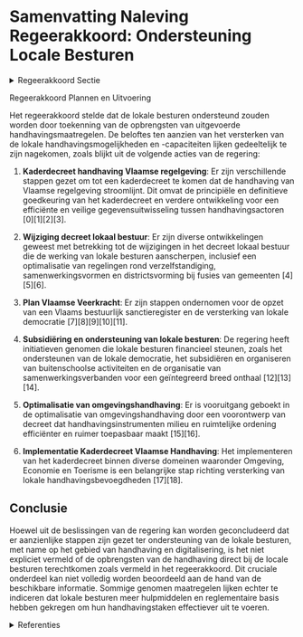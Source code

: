 # Samenvatting Naleving Regeerakkoord: Ondersteuning Locale Besturen

<details>
        <summary>Regeerakkoord Sectie </summary>
        <p>3.3.3 Ondersteuning van de lokale besturen De Vlaamse overheid zal hierbij ook uitdrukkelijk aandacht hebben voor de impact van regelgeving op de handhavingsbevoegdheden en -capaciteiten van lokale besturen. Omdat de steden en gemeenten steeds meer taken toegewezen krijgen voor de handhaving van decreten, zal de Vlaamse regering de opbrengsten van de door de lokale besturen uitgevoerde handhaving van Vlaamse regels rechtstreeks bij de lokale besturen laten terechtkomen. </p>
        </details> 

Regeerakkoord Plannen en Uitvoering

Het regeerakkoord stelde dat de lokale besturen ondersteund zouden worden door toekenning van de opbrengsten van uitgevoerde handhavingsmaatregelen. De beloftes ten aanzien van het versterken van de lokale handhavingsmogelijkheden en -capaciteiten lijken gedeeltelijk te zijn nagekomen, zoals blijkt uit de volgende acties van de regering:

1. **Kaderdecreet handhaving Vlaamse regelgeving**: Er zijn verschillende stappen gezet om tot een kaderdecreet te komen dat de handhaving van Vlaamse regelgeving stroomlijnt. Dit omvat de principiële en definitieve goedkeuring van het kaderdecreet en verdere ontwikkeling voor een efficiënte en veilige gegevensuitwisseling tussen handhavingsactoren \[0\]\[1\]\[2\]\[3\].

2. **Wijziging decreet lokaal bestuur**: Er zijn diverse ontwikkelingen geweest met betrekking tot de wijzigingen in het decreet lokaal bestuur die de werking van lokale besturen aanscherpen, inclusief een optimalisatie van regelingen rond verzelfstandiging, samenwerkingsvormen en districtsvorming bij fusies van gemeenten \[4\]\[5\]\[6\].

3. **Plan Vlaamse Veerkracht**: Er zijn stappen ondernomen voor de opzet van een Vlaams bestuurlijk sanctieregister en de versterking van lokale democratie \[7\]\[8\]\[9\]\[10\]\[11\].

4. **Subsidiëring en ondersteuning van lokale besturen**: De regering heeft initiatieven genomen die lokale besturen financieel steunen, zoals het ondersteunen van de lokale democratie, het subsidiëren en organiseren van buitenschoolse activiteiten en de organisatie van samenwerkingsverbanden voor een geïntegreerd breed onthaal \[12\]\[13\]\[14\].

5. **Optimalisatie van omgevingshandhaving**: Er is vooruitgang geboekt in de optimalisatie van omgevingshandhaving door een voorontwerp van decreet dat handhavingsinstrumenten milieu en ruimtelijke ordening efficiënter en ruimer toepasbaar maakt \[15\]\[16\].

6. **Implementatie Kaderdecreet Vlaamse Handhaving**: Het implementeren van het kaderdecreet binnen diverse domeinen waaronder Omgeving, Economie en Toerisme is een belangrijke stap richting versterking van lokale handhavingsbevoegdheden \[17\]\[18\].

## Conclusie

Hoewel uit de beslissingen van de regering kan worden geconcludeerd dat er aanzienlijke stappen zijn gezet ter ondersteuning van de lokale besturen, met name op het gebied van handhaving en digitalisering, is het niet expliciet vermeld of de opbrengsten van de handhaving direct bij de locale besturen terechtkomen zoals vermeld in het regeerakkoord. Dit cruciale onderdeel kan niet volledig worden beoordeeld aan de hand van de beschikbare informatie. Sommige genomen maatregelen lijken echter te indiceren dat lokale besturen meer hulpmiddelen en reglementaire basis hebben gekregen om hun handhavingstaken effectiever uit te voeren.

<details>
        <summary> Referenties</summary>
        **[\[0\]](https://beslissingenvlaamseregering.vlaanderen.be/?search=Kaderdecreet%20handhaving%20Vlaamse%20regelgeving&dateOption=select&startDate=2022-07-15T08%3A00%3A00Z&endDate=2022-07-15T08%3A00%3A00Z)** : **(2022-07-15)** Kaderdecreet handhaving Vlaamse regelgeving 

**[\[1\]](https://beslissingenvlaamseregering.vlaanderen.be/?search=Kaderdecreet%20handhaving%20Vlaamse%20regelgeving&dateOption=select&startDate=2023-05-26T08%3A00%3A00Z&endDate=2023-05-26T08%3A00%3A00Z)** : **(2023-05-26)** Kaderdecreet handhaving Vlaamse regelgeving 

**[\[2\]](https://beslissingenvlaamseregering.vlaanderen.be/?search=Kaderdecreet%20handhaving%20Vlaamse%20regelgeving&dateOption=select&startDate=2022-11-25T11%3A00%3A00Z&endDate=2022-11-25T11%3A00%3A00Z)** : **(2022-11-25)** Kaderdecreet handhaving Vlaamse regelgeving 

**[\[3\]](https://beslissingenvlaamseregering.vlaanderen.be/?search=Kaderdecreet%20handhaving%20Vlaamse%20regelgeving&dateOption=select&startDate=2023-07-14T08%3A00%3A00Z&endDate=2023-07-14T08%3A00%3A00Z)** : **(2023-07-14)** Kaderdecreet handhaving Vlaamse regelgeving 

**[\[4\]](https://beslissingenvlaamseregering.vlaanderen.be/?search=Wijziging%20decreet%20lokaal%20bestuur%3A%20optimalisatie%20regelingen%20rond%20verzelfstandigings-%20en%20samenwerkingsvormen%20en%20inhoudelijke%20verbeteringen%20wat%20betreft%20de%20organisatie%20en%20werking&dateOption=select&startDate=2022-10-07T08%3A00%3A00Z&endDate=2022-10-07T08%3A00%3A00Z)** : **(2022-10-07)** Wijziging decreet lokaal bestuur: optimalisatie regelingen rond verzelfstandigings- en samenwerkingsvormen en inhoudelijke verbeteringen wat betreft de organisatie en werking 

**[\[5\]](https://beslissingenvlaamseregering.vlaanderen.be/?search=Wijziging%20decreet%20lokaal%20bestuur%3A%20optimalisatie%20regelingen%20rond%20verzelfstandigings-%20en%20samenwerkingsvormen%20en%20inhoudelijke%20verbeteringen%20wat%20betreft%20de%20organisatie%20en%20werking&dateOption=select&startDate=2023-02-17T09%3A00%3A00Z&endDate=2023-02-17T09%3A00%3A00Z)** : **(2023-02-17)** Wijziging decreet lokaal bestuur: optimalisatie regelingen rond verzelfstandigings- en samenwerkingsvormen en inhoudelijke verbeteringen wat betreft de organisatie en werking 

**[\[6\]](https://beslissingenvlaamseregering.vlaanderen.be/?search=Wijziging%20decreet%20lokaal%20bestuur%3A%20optimalisatie%20regelingen%20rond%20verzelfstandigings-%20en%20samenwerkingsvormen%20en%20inhoudelijke%20verbeteringen%20wat%20betreft%20de%20organisatie%20en%20werking&dateOption=select&startDate=2022-07-08T08%3A00%3A00Z&endDate=2022-07-08T08%3A00%3A00Z)** : **(2022-07-08)** Wijziging decreet lokaal bestuur: optimalisatie regelingen rond verzelfstandigings- en samenwerkingsvormen en inhoudelijke verbeteringen wat betreft de organisatie en werking 

**[\[7\]](https://beslissingenvlaamseregering.vlaanderen.be/?search=Plan%20Vlaamse%20Veerkracht%3A%20Vlaams%20bestuurlijk%20sanctieregister&dateOption=select&startDate=2021-06-18T08%3A00%3A00Z&endDate=2021-06-18T08%3A00%3A00Z)** : **(2021-06-18)** Plan Vlaamse Veerkracht: Vlaams bestuurlijk sanctieregister 

**[\[8\]](https://beslissingenvlaamseregering.vlaanderen.be/?search=Versterking%20lokale%20democratie%3A%20wijzigingsdecreet&dateOption=select&startDate=2020-07-17T08%3A00%3A00Z&endDate=2020-07-17T08%3A00%3A00Z)** : **(2020-07-17)** Versterking lokale democratie: wijzigingsdecreet 

**[\[9\]](https://beslissingenvlaamseregering.vlaanderen.be/?search=Versterking%20lokale%20democratie%3A%20wijzigingsdecreet&dateOption=select&startDate=2021-02-12T09%3A00%3A00Z&endDate=2021-02-12T09%3A00%3A00Z)** : **(2021-02-12)** Versterking lokale democratie: wijzigingsdecreet 

**[\[10\]](https://beslissingenvlaamseregering.vlaanderen.be/?search=Versterking%20lokale%20democratie%3A%20wijzigingsdecreet&dateOption=select&startDate=2021-07-16T06%3A00%3A00Z&endDate=2021-07-16T06%3A00%3A00Z)** : **(2021-07-16)** Versterking lokale democratie: wijzigingsdecreet 

**[\[11\]](https://beslissingenvlaamseregering.vlaanderen.be/?search=Versterking%20lokale%20democratie%3A%20wijzigingsdecreet&dateOption=select&startDate=2021-04-30T08%3A00%3A00Z&endDate=2021-04-30T08%3A00%3A00Z)** : **(2021-04-30)** Versterking lokale democratie: wijzigingsdecreet 

**[\[12\]](https://beslissingenvlaamseregering.vlaanderen.be/?search=Plan%20Vlaamse%20Veerkracht%3A%20Subsidi%C3%ABring%20en%20ondersteuning%20van%20de%20lokale%20besturen%20in%20functie%20van%20het%20realiseren%20van%20samenwerkingsverbanden%20ge%C3%AFntegreerd%20breed%20onthaal%20in%20heel%20Vlaanderen%20en%20Brussel&dateOption=select&startDate=2021-07-16T06%3A00%3A00Z&endDate=2021-07-16T06%3A00%3A00Z)** : **(2021-07-16)** Plan Vlaamse Veerkracht: Subsidiëring en ondersteuning van de lokale besturen in functie van het realiseren van samenwerkingsverbanden geïntegreerd breed onthaal in heel Vlaanderen en Brussel 

**[\[13\]](https://beslissingenvlaamseregering.vlaanderen.be/?search=Lokaal%20beleid%20buitenschoolse%20opvang%20en%20activiteiten&dateOption=select&startDate=2020-07-10T08%3A00%3A00Z&endDate=2020-07-10T08%3A00%3A00Z)** : **(2020-07-10)** Lokaal beleid buitenschoolse opvang en activiteiten 

**[\[14\]](https://beslissingenvlaamseregering.vlaanderen.be/?search=Lokaal%20beleid%20buitenschoolse%20opvang%20en%20activiteiten&dateOption=select&startDate=2020-10-16T07%3A00%3A00Z&endDate=2020-10-16T07%3A00%3A00Z)** : **(2020-10-16)** Lokaal beleid buitenschoolse opvang en activiteiten 

**[\[15\]](https://beslissingenvlaamseregering.vlaanderen.be/?search=Voorontwerp%20van%20decreet%20over%20de%20optimalisatie%20van%20de%20omgevingshandhaving&dateOption=select&startDate=2022-05-13T08%3A00%3A00Z&endDate=2022-05-13T08%3A00%3A00Z)** : **(2022-05-13)** Voorontwerp van decreet over de optimalisatie van de omgevingshandhaving 

**[\[16\]](https://beslissingenvlaamseregering.vlaanderen.be/?search=Voorontwerp%20van%20decreet%20over%20de%20optimalisatie%20van%20de%20omgevingshandhaving&dateOption=select&startDate=2022-09-02T08%3A00%3A00Z&endDate=2022-09-02T08%3A00%3A00Z)** : **(2022-09-02)** Voorontwerp van decreet over de optimalisatie van de omgevingshandhaving 

**[\[17\]](https://beslissingenvlaamseregering.vlaanderen.be/?search=Implementatie%20Kaderdecreet%20Vlaamse%20Handhaving%3A%20wijziging%20diverse%20decreten&dateOption=select&startDate=2023-03-17T09%3A00%3A00Z&endDate=2023-03-17T09%3A00%3A00Z)** : **(2023-03-17)** Implementatie Kaderdecreet Vlaamse Handhaving: wijziging diverse decreten 

**[\[18\]](https://beslissingenvlaamseregering.vlaanderen.be/?search=Implementatie%20Kaderdecreet%20Vlaamse%20Handhaving%3A%20wijziging%20diverse%20decreten&dateOption=select&startDate=2023-05-26T08%3A00%3A00Z&endDate=2023-05-26T08%3A00%3A00Z)** : **(2023-05-26)** Implementatie Kaderdecreet Vlaamse Handhaving: wijziging diverse decreten 
        </details> 

